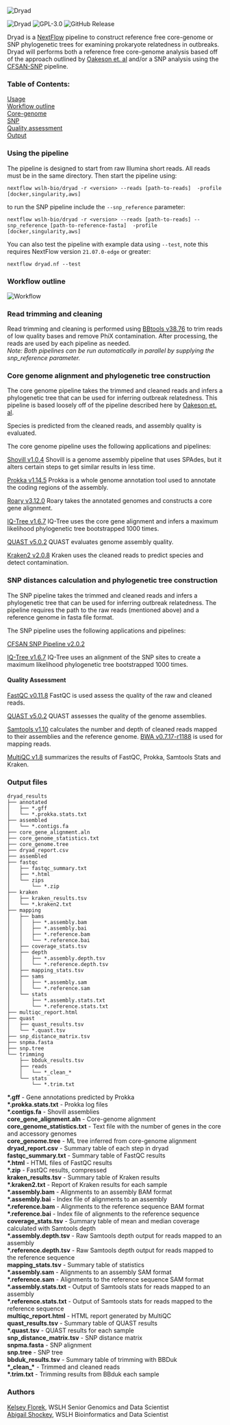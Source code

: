 ![Dryad](/assets/dryad_logo_250.png)

![Dryad](https://github.com/wslh-bio/dryad/actions/workflows/dryad_build.yml/badge.svg)
![GPL-3.0](https://img.shields.io/github/license/wslh-bio/dryad)
![GitHub Release](https://img.shields.io/github/release/wslh-bio/dryad)

Dryad is a [NextFlow](https://www.nextflow.io/) pipeline to construct reference free core-genome or SNP phylogenetic trees for examining prokaryote relatedness in outbreaks. Dryad will performs both a reference free core-genome analysis based off of the approach outlined by [Oakeson et. al](https://www.ncbi.nlm.nih.gov/pubmed/30158193) and/or a SNP analysis using the [CFSAN-SNP](https://snp-pipeline.readthedocs.io/en/latest/readme.html) pipeline.

### Table of Contents:
[Usage](#using-the-pipeline)  
[Workflow outline](#workflow-outline)  
[Core-genome](#core-genome-alignment-and-phylogenetic-tree-construction)  
[SNP](#snp-distances-calculation-and-phylogenetic-tree-construction)  
[Quality assessment](#quality-assessment)  
[Output](#output-files)  

### Using the pipeline
The pipeline is designed to start from raw Illumina short reads. All reads must be in the same directory. Then start the pipeline using:  
```
nextflow wslh-bio/dryad -r <version> --reads [path-to-reads]  -profile [docker,singularity,aws]
```  
to run the SNP pipeline include the `--snp_reference` parameter:  
```
nextflow wslh-bio/dryad -r <version> --reads [path-to-reads] --snp_reference [path-to-reference-fasta]  -profile [docker,singularity,aws]
```  

You can also test the pipeline with example data using `--test`, note this requires NextFlow version `21.07.0-edge` or greater:
```
nextflow dryad.nf --test
```

### Workflow outline

![Workflow](/assets/dryad_workflow_3.0.png)

### Read trimming and cleaning
Read trimming and cleaning is performed using [BBtools v38.76](https://jgi.doe.gov/data-and-tools/bbtools/) to trim reads of low quality bases and remove PhiX contamination. After processing, the reads are used by each pipeline as needed.  
*Note: Both pipelines can be run automatically in parallel by supplying the snp_reference parameter.*

### Core genome alignment and phylogenetic tree construction
The core genome pipeline takes the trimmed and cleaned reads and infers a phylogenetic tree that can be used for inferring outbreak relatedness. This pipeline is based loosely off of the pipeline described here by [Oakeson et. al](https://www.ncbi.nlm.nih.gov/pubmed/30158193).

Species is predicted from the cleaned reads, and assembly quality is evaluated.

The core genome pipeline uses the following applications and pipelines:

[Shovill v1.0.4](https://github.com/tseemann/shovill)
Shovill is a genome assembly pipeline that uses SPAdes, but it alters certain steps to get similar results in less time.

[Prokka v1.14.5](https://github.com/tseemann/prokka)
Prokka is a whole genome annotation tool used to annotate the coding regions of the assembly.

[Roary v3.12.0](https://github.com/sanger-pathogens/Roary)
Roary takes the annotated genomes and constructs a core gene alignment.

[IQ-Tree v1.6.7](http://www.iqtree.org/)
IQ-Tree uses the core gene alignment and infers a maximum likelihood phylogenetic tree bootstrapped 1000 times.

[QUAST v5.0.2](http://bioinf.spbau.ru/quast)
QUAST evaluates genome assembly quality.

[Kraken2 v2.0.8](https://ccb.jhu.edu/software/kraken2/)
Kraken uses the cleaned reads to predict species and detect contamination.

### SNP distances calculation and phylogenetic tree construction
The SNP pipeline takes the trimmed and cleaned reads and infers a phylogenetic tree that can be used for inferring outbreak relatedness. The pipeline requires the path to the raw reads (mentioned above) and a reference genome in fasta file format.

The SNP pipeline uses the following applications and pipelines:

[CFSAN SNP Pipeline v2.0.2](https://github.com/CFSAN-Biostatistics/snp-pipeline)

[IQ-Tree v1.6.7](http://www.iqtree.org/)
IQ-Tree uses an alignment of the SNP sites to create a maximum likelihood phylogenetic tree bootstrapped 1000 times.

#### Quality Assessment

[FastQC v0.11.8](https://www.bioinformatics.babraham.ac.uk/projects/fastqc/)
FastQC is used assess the quality of the raw and cleaned reads.

[QUAST v5.0.2](http://bioinf.spbau.ru/quast)
QUAST assesses the quality of the genome assemblies.

[Samtools v1.10](http://www.htslib.org/)
calculates the number and depth of cleaned reads mapped to their assemblies and the reference genome. [BWA v0.7.17-r1188](http://bio-bwa.sourceforge.net/) is used for mapping reads.

[MultiQC v1.8](https://multiqc.info/)
summarizes the results of FastQC, Prokka, Samtools Stats and Kraken.
### Output files
```
dryad_results
├── annotated
│   ├── *.gff
│   └── *.prokka.stats.txt
├── assembled
│   └── *.contigs.fa
├── core_gene_alignment.aln
├── core_genome_statistics.txt
├── core_genome.tree
├── dryad_report.csv
├── assembled
├── fastqc
│   ├── fastqc_summary.txt
│   ├── *.html
│   └── zips
│       └── *.zip
├── kraken
│   ├── kraken_results.tsv
│   └── *.kraken2.txt
├── mapping
│   ├── bams
│   │   ├── *.assembly.bam
│   │   ├── *.assembly.bai
│   │   ├── *.reference.bam
│   │   └── *.reference.bai
│   ├── coverage_stats.tsv
│   ├── depth
│   │   ├── *.assembly.depth.tsv
│   │   └── *.reference.depth.tsv
│   ├── mapping_stats.tsv
│   ├── sams
│   │   ├── *.assembly.sam
│   │   └── *.reference.sam
│   └── stats
│       ├── *.assembly.stats.txt
│       └── *.reference.stats.txt
├── multiqc_report.html
├── quast
│   ├── quast_results.tsv
│   └── *.quast.tsv
├── snp_distance_matrix.tsv
├── snpma.fasta
├── snp.tree
└── trimming
    ├── bbduk_results.tsv
    ├── reads
    │   └── *_clean_*    
    └── stats
        └── *.trim.txt
```
**\*.gff** - Gene annotations predicted by Prokka  
**\*.prokka.stats.txt** - Prokka log files  
**\*.contigs.fa** - Shovill assemblies  
**core_gene_alignment.aln** - Core-genome alignment  
**core_genome_statistics.txt** - Text file with the number of genes in the core and accessory genomes  
**core_genome.tree** - ML tree inferred from core-genome alignment  
**dryad_report.csv** - Summary table of each step in dryad  
**fastqc_summary.txt** - Summary table of FastQC results  
**\*.html** - HTML files of FastQC results  
**\*.zip** - FastQC results, compressed  
**kraken_results.tsv** - Summary table of Kraken results  
**\*.kraken2.txt** - Report of Kraken results for each sample  
**\*.assembly.bam** - Alignments to an assembly BAM format  
**\*.assembly.bai** - Index file of alignments to an assembly  
**\*.reference.bam**  - Alignments to the reference sequence BAM format  
**\*.reference.bai** - Index file of alignments to the reference sequence  
**coverage_stats.tsv** - Summary table of mean and median coverage calculated with Samtools depth  
**\*.assembly.depth.tsv** - Raw Samtools depth output for reads mapped to an assembly  
**\*.reference.depth.tsv** - Raw Samtools depth output for reads mapped to the reference sequence  
**mapping_stats.tsv** - Summary table of statistics   
**\*.assembly.sam** - Alignments to an assembly SAM format  
**\*.reference.sam** - Alignments to the reference sequence SAM format  
**\*.assembly.stats.txt** - Output of Samtools stats for reads mapped to an assembly  
**\*.reference.stats.txt** - Output of Samtools stats for reads mapped to the reference sequence  
**multiqc_report.html** - HTML report generated by MultiQC  
**quast_results.tsv** - Summary table of QUAST results  
**\*.quast.tsv** - QUAST results for each sample  
**snp_distance_matrix.tsv** - SNP distance matrix  
**snpma.fasta** - SNP alignment  
**snp.tree** - SNP tree  
**bbduk_results.tsv** - Summary table of trimming with BBDuk  
**\*\_clean\_\*** - Trimmed and cleaned reads  
**\*.trim.txt** - Trimming results from BBduk each sample  

### Authors
[Kelsey Florek](https://github.com/k-florek), WSLH Senior Genomics and Data Scientist  
[Abigail Shockey](https://github.com/AbigailShockey), WSLH Bioinformatics and Data Scientist
